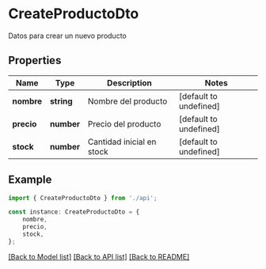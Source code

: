 # CreateProductoDto

Datos para crear un nuevo producto

## Properties

Name | Type | Description | Notes
------------ | ------------- | ------------- | -------------
**nombre** | **string** | Nombre del producto | [default to undefined]
**precio** | **number** | Precio del producto | [default to undefined]
**stock** | **number** | Cantidad inicial en stock | [default to undefined]

## Example

```typescript
import { CreateProductoDto } from './api';

const instance: CreateProductoDto = {
    nombre,
    precio,
    stock,
};
```

[[Back to Model list]](../README.md#documentation-for-models) [[Back to API list]](../README.md#documentation-for-api-endpoints) [[Back to README]](../README.md)
